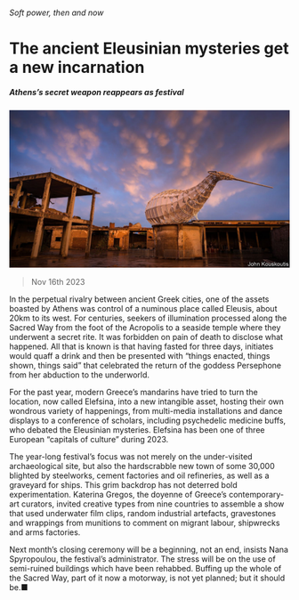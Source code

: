 ###### Soft power, then and now

# The ancient Eleusinian mysteries get a new incarnation 

##### Athens’s secret weapon reappears as festival 

![image](images/20231118_EUP503.jpg) 

> Nov 16th 2023 

In the perpetual rivalry between ancient Greek cities, one of the assets boasted by Athens was control of a numinous place called Eleusis, about 20km to its west. For centuries, seekers of illumination processed along the Sacred Way from the foot of the Acropolis to a seaside temple where they underwent a secret rite. It was forbidden on pain of death to disclose what happened. All that is known is that having fasted for three days, initiates would quaff a drink and then be presented with “things enacted, things shown, things said” that celebrated the return of the goddess Persephone from her abduction to the underworld. 

For the past year, modern Greece’s mandarins have tried to turn the location, now called Elefsina, into a new intangible asset, hosting their own wondrous variety of happenings, from multi-media installations and dance displays to a conference of scholars, including psychedelic medicine buffs, who debated the Eleusinian mysteries. Elefsina has been one of three European “capitals of culture” during 2023.

The year-long festival’s focus was not merely on the under-visited archaeological site, but also the hardscrabble new town of some 30,000 blighted by steelworks, cement factories and oil refineries, as well as a graveyard for ships. This grim backdrop has not deterred bold experimentation. Katerina Gregos, the doyenne of Greece’s contemporary-art curators, invited creative types from nine countries to assemble a show that used underwater film clips, random industrial artefacts, gravestones and wrappings from munitions to comment on migrant labour, shipwrecks and arms factories. 

Next month’s closing ceremony will be a beginning, not an end, insists Nana Spyropoulou, the festival’s administrator. The stress will be on the use of semi-ruined buildings which have been rehabbed. Buffing up the whole of the Sacred Way, part of it now a motorway, is not yet planned; but it should be.■

